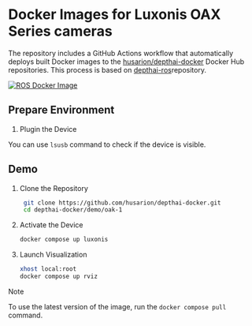 # Docker Images for Luxonis OAX Series cameras

The repository includes a GitHub Actions workflow that automatically deploys built Docker images to the [husarion/depthai-docker](https://hub.docker.com/r/husarion/depthai) Docker Hub repositories. This process is based on [depthai-ros](https://github.com/luxonis/depthai-ros)repository.

[![ROS Docker Image](https://github.com/husarion/depthai-docker/actions/workflows/ros-docker-image.yaml/badge.svg)](https://github.com/husarion/depthai-docker/actions/workflows/ros-docker-image.yaml)

## Prepare Environment

1. Plugin the Device

You can use `lsusb` command to check if the device is visible.

## Demo

1. Clone the Repository

   ```bash
    git clone https://github.com/husarion/depthai-docker.git
    cd depthai-docker/demo/oak-1
   ```

2. Activate the Device

   ```bash
   docker compose up luxonis
   ```

3. Launch Visualization

   ```bash
   xhost local:root
   docker compose up rviz
   ```

> [!NOTE]
> To use the latest version of the image, run the `docker compose pull` command.
